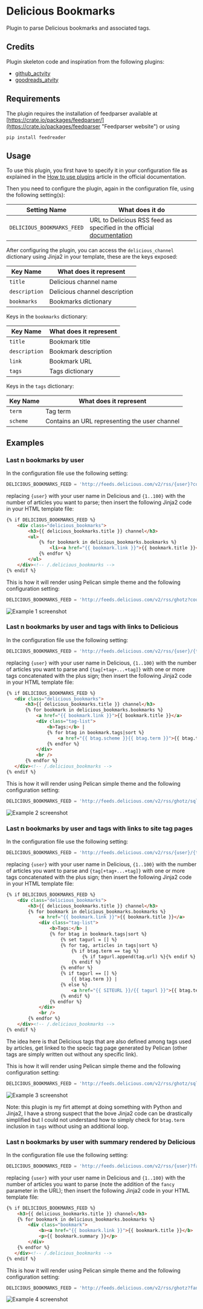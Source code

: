 Delicious Bookmarks
===================
Plugin to parse Delicious bookmarks and associated tags.

Credits
------- 
Plugin skeleton code and inspiration from the following plugins:
* [github_actvity](https://github.com/getpelican/pelican-plugins/tree/master/github_activity)
* [goodreads_atvity](https://github.com/getpelican/pelican-plugins/tree/master/goodreads_activity)

Requirements
-------------
The plugin requires the installation of feedparser available at [https://crate.io/packages/feedparser/](https://crate.io/packages/feedparser "Feedparser website") or using
```
pip install feedreader
```

Usage
-----
To use this plugin, you first have to specify it in your configuration file as explained in the [How to use plugins][1] article in the official documentation.

Then you need to configure the plugin, again in the configuration file, using the following setting(s):

Setting Name                | What does it do
----------------------------| -------------------------------------------------------------------------
`DELICIOUS_BOOKMARKS_FEED`  | URL to Delicious RSS feed as specified in the official [documentation][2]

After configuring the plugin, you can access the `delicious_channel` dictionary using Jinja2 in your template, these are the keys exposed:

Key Name              | What does it represent
--------------------- | -------------------------------------
`title`               | Delicious channel name
`description`         | Delicious channel description
`bookmarks`           | Bookmarks dictionary

Keys in the `bookmarks` dictionary:

Key Name              | What does it represent
--------------------- | -------------------------------------
`title`               | Bookmark title
`description`         | Bookmark description
`link`                | Bookmark URL
`tags`                | Tags dictionary

Keys in the `tags` dictionary:

Key Name              | What does it represent
--------------------- | -------------------------------------
`term`                | Tag term
`scheme`              | Contains an URL representing the user channel 

Examples
--------

### Last n bookmarks by user ###

In the configuration file use the following setting:

```python
DELICIOUS_BOOKMARKS_FEED = 'http://feeds.delicious.com/v2/rss/{user}?count={1..100}'
```
replacing `{user}` with your user name in Delicious and `{1..100}` with the number of articles you want to parse; then insert the following Jinja2 code in your HTML template file:
```html
{% if DELICIOUS_BOOKMARKS_FEED %}
    <div class="delicious_bookmarks">
        <h3>{{ delicious_bookmarks.title }} channel</h3>
        <ul>
            {% for bookmark in delicious_bookmarks.bookmarks %}
                <li><a href="{{ bookmark.link }}">{{ bookmark.title }}</a></li>
            {% endfor %}
        </ul>
    </div><!-- /.delicious_bookmarks -->
{% endif %}
```
This is how it will render using Pelican simple theme and the following configuration setting:
```python
DELICIOUS_BOOKMARKS_FEED = 'http://feeds.delicious.com/v2/rss/ghotz?count=5'
```
![Example 1 screenshot](example1.png)

### Last n bookmarks by user and tags with links to Delicious ###

In the configuration file use the following setting:

```python
DELICIOUS_BOOKMARKS_FEED = 'http://feeds.delicious.com/v2/rss/{user}/{tag[+tag+...+tag]}?count={1..100}'
```
replacing `{user}` with your user name in Delicious, `{1..100}` with the number of articles you want to parse and `{tag[+tag+...+tag]}` with one or more tags concatenated with the plus sign; then insert the following Jinja2 code in your HTML template file:
```html
{% if DELICIOUS_BOOKMARKS_FEED %}
   <div class="delicious_bookmarks">
       <h3>{{ delicious_bookmarks.title }} channel</h3>
       {% for bookmark in delicious_bookmarks.bookmarks %}
           <a href="{{ bookmark.link }}">{{ bookmark.title }}</a>
           <div class="tag-list">
               <b>Tags:</b> |
               {% for btag in bookmark.tags|sort %}
                   <a href="{{ btag.scheme }}{{ btag.term }}">{{ btag.term }}</a> |
               {% endfor %}
           </div>
           <br />
       {% endfor %}
   </div><!-- /.delicious_bookmarks -->
{% endif %}
```

This is how it will render using Pelican simple theme and the following configuration setting:
```python
DELICIOUS_BOOKMARKS_FEED = 'http://feeds.delicious.com/v2/rss/ghotz/sqlserver+kbarticle?count=5'
```
![Example 2 screenshot](example2.png)

### Last n bookmarks by user and tags with links to site tag pages ###

In the configuration file use the following setting:

```python
DELICIOUS_BOOKMARKS_FEED = 'http://feeds.delicious.com/v2/rss/{user}/{tag[+tag+...+tag]}?count={1..100}'
```
replacing `{user}` with your user name in Delicious, `{1..100}` with the number of articles you want to parse and `{tag[+tag+...+tag]}` with one or more tags concatenated with the plus sign; then insert the following Jinja2 code in your HTML template file:
```html
{% if DELICIOUS_BOOKMARKS_FEED %}
    <div class="delicious_bookmarks">
        <h3>{{ delicious_bookmarks.title }} channel</h3>
        {% for bookmark in delicious_bookmarks.bookmarks %}
            <a href="{{ bookmark.link }}">{{ bookmark.title }}</a>
            <div class="tag-list">
                <b>Tags:</b> |
                {% for btag in bookmark.tags|sort %}
                    {% set tagurl = [] %}
                    {% for tag, articles in tags|sort %}
                        {% if btag.term == tag %}
                            {% if tagurl.append(tag.url) %}{% endif %}
                        {% endif %}
                    {% endfor %}
                    {% if tagurl == [] %}
                        {{ btag.term }} |
                    {% else %}
                        <a href="{{ SITEURL }}/{{ tagurl }}">{{ btag.term }}</a> |
                    {% endif %}
                {% endfor %}
            </div>
            <br />
        {% endfor %}
    </div><!-- /.delicious_bookmarks -->
{% endif %}
```
The idea here is that Delicious tags that are also defined among tags used by articles, get linked to the specic tag page generated by Pelican (other tags are simply written out without any specific link).

This is how it will render using Pelican simple theme and the following configuration setting:
```python
DELICIOUS_BOOKMARKS_FEED = 'http://feeds.delicious.com/v2/rss/ghotz/sqlserver+kbarticle?count=5'
```
![Example 3 screenshot](example3.png)

Note: this plugin is my firt attempt at doing something with Python and Jinja2, I have a strong suspect that the bove Jinja2 code can be drastically simplified but I could not understand how to simply check for `btag.term` inclusion in `tags` without using an additional loop.

### Last n bookmarks by user with summary rendered by Delicious ###

In the configuration file use the following setting:

```python
DELICIOUS_BOOKMARKS_FEED = 'http://feeds.delicious.com/v2/rss/{user}?fancy&count={1..100}'
```
replacing `{user}` with your user name in Delicious and `{1..100}` with the number of articles you want to parse (note the addition of the `fancy` parameter in the URL); then insert the following Jinja2 code in your HTML template file:
```html
{% if DELICIOUS_BOOKMARKS_FEED %}
    <h3>{{ delicious_bookmarks.title }} channel</h3>
    {% for bookmark in delicious_bookmarks.bookmarks %}
        <div class="bookmark">
            <b><a href="{{ bookmark.link }}">{{ bookmark.title }}</b>
            <p>{{ bookmark.summary }}</p>
        </div>
    {% endfor %}
   </div><!-- /.delicious_bookmarks -->
{% endif %}
```
This is how it will render using Pelican simple theme and the following configuration setting:
```python
DELICIOUS_BOOKMARKS_FEED = 'http://feeds.delicious.com/v2/rss/ghotz?fancy&count=5'
```
![Example 4 screenshot](example4.png)

[1]: http://docs.getpelican.com/en/3.4.0/plugins.html#how-to-use-plugins "How to use plugins article"
[2]: https://delicious.com/rss "Delicious RSS & JSON documentation"
